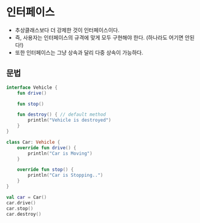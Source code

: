 # 인터페이스

- 추상클래스보다 더 강제한 것이 인터페이스이다.
- 즉, 사용자는 인터페이스의 규격에 맞게 모두 구현해야 한다. (하나라도 어기면 안된다!)
- 또한 인터페이스는 그냥 상속과 달리 다중 상속이 가능하다.

## 문법

```kotlin
interface Vehicle {
    fun drive()

    fun stop()

    fun destroy() { // default method
        println("Vehicle is destroyed")
    }
}

class Car: Vehicle {
    override fun drive() {
        println("Car is Moving")
    }

    override fun stop() {
        println("Car is Stopping..")
    }
}

val car = Car()
car.drive()
car.stop()
car.destroy()
```